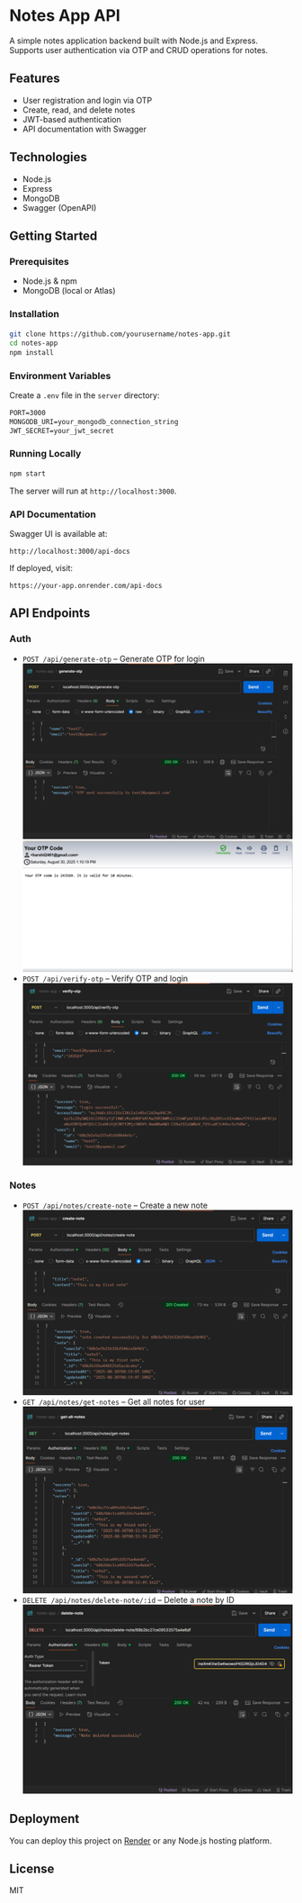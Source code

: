# Notes App API

A simple notes application backend built with Node.js and Express.  
Supports user authentication via OTP and CRUD operations for notes.

## Features

- User registration and login via OTP
- Create, read, and delete notes
- JWT-based authentication
- API documentation with Swagger

## Technologies

- Node.js
- Express
- MongoDB
- Swagger (OpenAPI)

## Getting Started

### Prerequisites

- Node.js & npm
- MongoDB (local or Atlas)

### Installation

```bash
git clone https://github.com/yourusername/notes-app.git
cd notes-app
npm install
```

### Environment Variables

Create a `.env` file in the `server` directory:

```
PORT=3000
MONGODB_URI=your_mongodb_connection_string
JWT_SECRET=your_jwt_secret
```

### Running Locally

```bash
npm start
```

The server will run at `http://localhost:3000`.

### API Documentation

Swagger UI is available at:

```
http://localhost:3000/api-docs
```

If deployed, visit:

```
https://your-app.onrender.com/api-docs
```

## API Endpoints

### Auth

- `POST /api/generate-otp` – Generate OTP for login
![alt text](generate-otp.png)
![alt text](otp.png)
- `POST /api/verify-otp` – Verify OTP and login
![alt text](verify-otp.png)
### Notes

- `POST /api/notes/create-note` – Create a new note
![alt text](create-notes.png)
- `GET /api/notes/get-notes` – Get all notes for user
![alt text](getall-notes.png)
- `DELETE /api/notes/delete-note/:id` – Delete a note by ID
![alt text](delete-note.png)

## Deployment

You can deploy this project on [Render](https://render.com/) or any Node.js hosting platform.

## License

MIT
